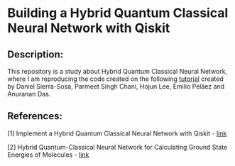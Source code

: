 # Building a Hybrid Quantum Classical Neural Network with Qiskit

## Description:

This repository is a study about Hybrid Quantum Classical Neural Network, where I am reproducing the code created on the following [tutorial](https://medium.com/qiskit/implement-a-hybrid-quantum-classical-neural-network-with-qiskit-7f732ed3b42a) created by Daniel Sierra-Sosa, Parmeet Singh Chani, Hojun Lee, Emilio Peláez and Anuranan Das.

## References:

[1] Implement a Hybrid Quantum Classical Neural Network with Qiskit - [link](https://medium.com/qiskit/implement-a-hybrid-quantum-classical-neural-network-w)

[2] Hybrid Quantum-Classical Neural Network for
Calculating Ground State Energies of Molecules - [link](https://arxiv.org/pdf/1912.06184.pdf)